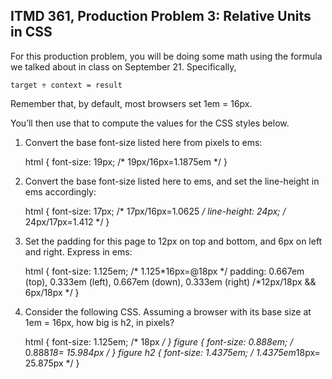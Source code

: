 ## ITMD 361, Production Problem 3: Relative Units in CSS

For this production problem, you will be doing some math using the formula we talked about in class
on September 21. Specifically,

    target ÷ context = result

Remember that, by default, most browsers set 1em = 16px.

You’ll then use that to compute the values for the CSS styles below.

1. Convert the base font-size listed here from pixels to ems:

      html {
        font-size: 19px;       /* 19px/16px=1.1875em */
      }

2.  Convert the base font-size listed here to ems, and set the line-height in ems accordingly:

      html {
        font-size: 17px;        /* 17px/16px=1.0625 */
        line-height: 24px;        /* 24px/17px=1.412 */
      }

3. Set the padding for this page to 12px on top and bottom, and 6px on left and right. Express in
ems:

      html {
        font-size: 1.125em;          /* 1.125*16px=@18px */
        padding: 0.667em (top), 0.333em (left), 0.667em (down), 0.333em (right) /*12px/18px && 6px/18px */
      }

4. Consider the following CSS. Assuming a browser with its base size at 1em = 16px, how big is h2,
in pixels?

      html {
        font-size: 1.125em;           /* 18px */
      }
      figure {
        font-size: 0.888em;          /* 0.888*18=  15.984px */
      }
      figure h2 {
        font-size: 1.4375em;         /* 1.4375em*18px=   25.875px */
      }
